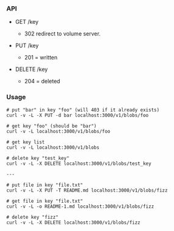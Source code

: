### API

- GET /key

  - 302 redirect to volume server.

- PUT /key

  - 201 = written

- DELETE /key

  - 204 = deleted

### Usage

```
# put "bar" in key "foo" (will 403 if it already exists)
curl -v -L -X PUT -d bar localhost:3000/v1/blobs/foo

# get key "foo" (should be "bar")
curl -v -L localhost:3000/v1/blobs/foo

# get key list
curl -v -L localhost:3000/v1/blobs

# delete key "test_key"
curl -v -L -X DELETE localhost:3000/v1/blobs/test_key

---

# put file in key "file.txt"
curl -v -L -X PUT -T README.md localhost:3000/v1/blobs/fizz

# get file in key "file.txt"
curl -v -L -o README-1.md localhost:3000/v1/blobs/fizz

# delete key "fizz"
curl -v -L -X DELETE localhost:3000/v1/blobs/fizz
```
